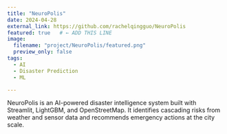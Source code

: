 ```yaml
---
title: "NeuroPolis"
date: 2024-04-28
external_link: https://github.com/rachelqingguo/NeuroPolis
featured: true   # ← ADD THIS LINE
image:
  filename: "project/NeuroPolis/featured.png"
  preview_only: false
tags:
  - AI
  - Disaster Prediction
  - ML

---
```


NeuroPolis is an AI-powered disaster intelligence system built with Streamlit, LightGBM, and OpenStreetMap. It identifies cascading risks from weather and sensor data and recommends emergency actions at the city scale.

<!--more-->
